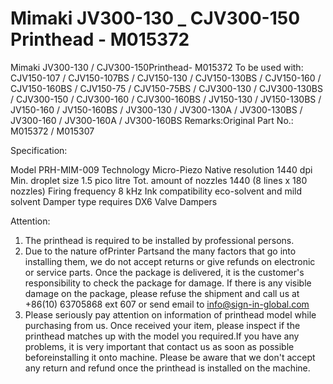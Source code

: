 # Mimaki JV300-130 _ CJV300-150 Printhead - M015372

Mimaki JV300-130 / CJV300-150Printhead- M015372
To be used with:
CJV150-107 / CJV150-107BS / CJV150-130 / CJV150-130BS / CJV150-160 / CJV150-160BS / CJV150-75 / CJV150-75BS / CJV300-130 / CJV300-130BS / CJV300-150 / CJV300-160 / CJV300-160BS / JV150-130 / JV150-130BS / JV150-160 / JV150-160BS / JV300-130 / JV300-130A / JV300-130BS / JV300-160 / JV300-160A / JV300-160BS
Remarks:Original
Part No.: M015372 / M015307

Specification:

Model	PRH-MIM-009
Technology	Micro-Piezo
Native resolution	1440 dpi
Min. droplet size	1.5 pico litre
Tot. amount of nozzles	1440 (8 lines x 180 nozzles)
Firing frequency	8 kHz
Ink compatibility	eco-solvent and mild solvent
Damper type	requires DX6 Valve Dampers


Attention:
1. The printhead is required to be installed by professional persons.
2. Due to the nature ofPrinter Partsand the many factors that go into installing them, we do not accept returns or give refunds on electronic or service parts. Once the package is delivered, it is the customer's responsibility to check the package for damage. If there is any visible damage on the package, please refuse the shipment and call us at +86(10) 63705868 ext 607 or send email to info@sign-in-global.com
3. Please seriously pay attention on information of printhead model while purchasing from us. Once received your item, please inspect if the printhead matches up with the model you required.If you have any problems, it is very important that contact us as soon as possible beforeinstalling it onto machine. Please be aware that we don't accept any return and refund once the printhead is installed on the machine.
